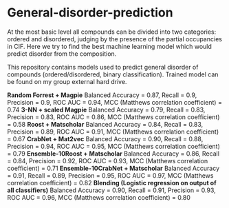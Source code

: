 # General-disorder-prediction
At the most basic level all compounds can be divided into two categories: ordered and disordered, judging by the presence of the partial occupancies in CIF. Here we try to find the best machine learning model which would predict disorder from the composition.




This repository contains models used to predict general disorder of compounds (ordered/disordered, binary classification). Trained model can be found on my group external hard drive. 

**Random Forrest + Magpie**
 Balanced Accuracy = 0.87, Recall = 0.9, Precision = 0.9, ROC AUC = 0.94, MCC (Matthews correlation coefficient) = 0.74
**3-NN + scaled Magpie**
Balanced Accuracy = 0.79, Recall = 0.83, Precision = 0.83, ROC AUC = 0.86, MCC (Matthews correlation coefficient) = 0.58
**Roost + Matscholar**
Balanced Accuracy = 0.84, Recall = 0.83, Precision = 0.89, ROC AUC = 0.91, MCC (Matthews correlation coefficient) = 0.67
**CrabNet + Mat2vec**
Balanced Accuracy = 0.90, Recall = 0.88, Precision = 0.94, ROC AUC = 0.95, MCC (Matthews correlation coefficient) = 0.79
**Ensemble-10Roost + Matscholar**
Balanced Accuracy = 0.86, Recall = 0.84, Precision = 0.92, ROC AUC = 0.93, MCC (Matthews correlation coefficient) = 0.71
**Ensemble-10CrabNet + Matscholar**
Balanced Accuracy = 0.91, Recall = 0.89, Precision = 0.95, ROC AUC = 0.97, MCC (Matthews correlation coefficient) = 0.82
**Blending (Logistic regression on output of all classifiers)**
Balanced Accuracy = 0.90, Recall = 0.91, Precision = 0.93, ROC AUC = 0.96, MCC (Matthews correlation coefficient) = 0.80
